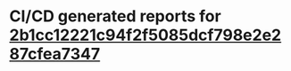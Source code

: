 # CI/CD generated reports for [2b1cc12221c94f2f5085dcf798e2e287cfea7347](https://github.com/hydephp/develop/commit/2b1cc12221c94f2f5085dcf798e2e287cfea7347)
